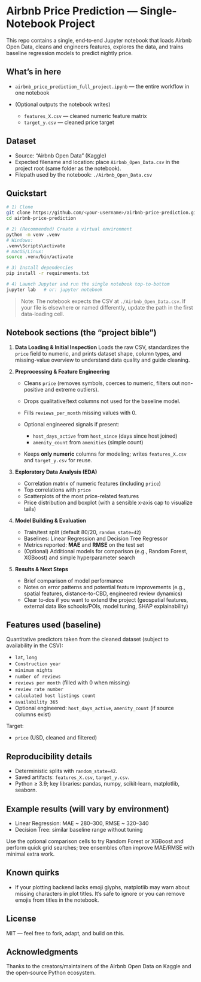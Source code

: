 # Airbnb Price Prediction — Single-Notebook Project

This repo contains a single, end‑to‑end Jupyter notebook that loads Airbnb Open Data, cleans and engineers features, explores the data, and trains baseline regression models to predict nightly price.

## What’s in here

* `airbnb_price_prediction_full_project.ipynb` — the entire workflow in one notebook
* (Optional outputs the notebook writes)

  * `features_X.csv` — cleaned numeric feature matrix
  * `target_y.csv` — cleaned price target

## Dataset

* Source: “Airbnb Open Data” (Kaggle)
* Expected filename and location: place `Airbnb_Open_Data.csv` in the project root (same folder as the notebook).
* Filepath used by the notebook: `./Airbnb_Open_Data.csv`

## Quickstart

```bash
# 1) Clone
git clone https://github.com/<your-username>/airbnb-price-prediction.git
cd airbnb-price-prediction

# 2) (Recommended) Create a virtual environment
python -m venv .venv
# Windows:
.venv\Scripts\activate
# macOS/Linux:
source .venv/bin/activate

# 3) Install dependencies
pip install -r requirements.txt

# 4) Launch Jupyter and run the single notebook top-to-bottom
jupyter lab   # or: jupyter notebook
```

> Note: The notebook expects the CSV at `./Airbnb_Open_Data.csv`. If your file is elsewhere or named differently, update the path in the first data-loading cell.

## Notebook sections (the “project bible”)

1. **Data Loading & Initial Inspection**
   Loads the raw CSV, standardizes the `price` field to numeric, and prints dataset shape, column types, and missing-value overview to understand data quality and guide cleaning.

2. **Preprocessing & Feature Engineering**

   * Cleans `price` (removes symbols, coerces to numeric, filters out non-positive and extreme outliers).
   * Drops qualitative/text columns not used for the baseline model.
   * Fills `reviews_per_month` missing values with 0.
   * Optional engineered signals if present:

     * `host_days_active` from `host_since` (days since host joined)
     * `amenity_count` from `amenities` (simple count)
   * Keeps **only numeric** columns for modeling; writes `features_X.csv` and `target_y.csv` for reuse.

3. **Exploratory Data Analysis (EDA)**

   * Correlation matrix of numeric features (including `price`)
   * Top correlations with `price`
   * Scatterplots of the most price-related features
   * Price distribution and boxplot (with a sensible x‑axis cap to visualize tails)

4. **Model Building & Evaluation**

   * Train/test split (default 80/20, `random_state=42`)
   * Baselines: Linear Regression and Decision Tree Regressor
   * Metrics reported: **MAE** and **RMSE** on the test set
   * (Optional) Additional models for comparison (e.g., Random Forest, XGBoost) and simple hyperparameter search

5. **Results & Next Steps**

   * Brief comparison of model performance
   * Notes on error patterns and potential feature improvements (e.g., spatial features, distance-to-CBD, engineered review dynamics)
   * Clear to‑dos if you want to extend the project (geospatial features, external data like schools/POIs, model tuning, SHAP explainability)

## Features used (baseline)

Quantitative predictors taken from the cleaned dataset (subject to availability in the CSV):

* `lat`, `long`
* `Construction year`
* `minimum nights`
* `number of reviews`
* `reviews per month` (filled with 0 when missing)
* `review rate number`
* `calculated host listings count`
* `availability 365`
* Optional engineered: `host_days_active`, `amenity_count` (if source columns exist)

Target:

* `price` (USD, cleaned and filtered)

## Reproducibility details

* Deterministic splits with `random_state=42`.
* Saved artifacts: `features_X.csv`, `target_y.csv`.
* Python ≥ 3.9; key libraries: pandas, numpy, scikit‑learn, matplotlib, seaborn.

## Example results (will vary by environment)

* Linear Regression: MAE \~ 280–300, RMSE \~ 320–340
* Decision Tree: similar baseline range without tuning

Use the optional comparison cells to try Random Forest or XGBoost and perform quick grid searches; tree ensembles often improve MAE/RMSE with minimal extra work.

## Known quirks

* If your plotting backend lacks emoji glyphs, matplotlib may warn about missing characters in plot titles. It’s safe to ignore or you can remove emojis from titles in the notebook.

## License

MIT — feel free to fork, adapt, and build on this.

## Acknowledgments

Thanks to the creators/maintainers of the Airbnb Open Data on Kaggle and the open‑source Python ecosystem.
